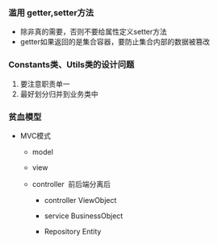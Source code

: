 ### 滥用 getter,setter方法

- 除非真的需要，否则不要给属性定义setter方法
- getter如果返回的是集合容器，要防止集合内部的数据被篡改



### Constants类、Utils类的设计问题

1. 要注意职责单一
2. 最好划分归并到业务类中



### 贫血模型

- MVC模式

  - model

  - view

  - controller  前后端分离后

    - controller  ViewObject

    - service      BusinessObject

    - Repository Entity

      